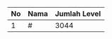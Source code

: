 | No | Nama            | Jumlah Level |
|----|-----------------|--------------|
| 1  | #    |    3044        |
